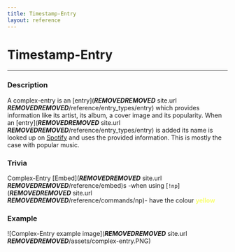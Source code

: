 ```yaml
---
title: Timestamp-Entry
layout: reference
---
```

# Timestamp-Entry
---
### Description
A complex-entry is an [entry](***REMOVED******REMOVED*** site.url ***REMOVED******REMOVED***/reference/entry_types/entry) which provides information like its artist, its album, a cover image and its popularity. When an [entry](***REMOVED******REMOVED*** site.url ***REMOVED******REMOVED***/reference/entry_types/entry) is added its name is looked up on [Spotify](https://www.spotify.com/) and uses the provided information. This is mostly the case with popular music.
### Trivia
Complex-Entry [Embed](***REMOVED******REMOVED*** site.url ***REMOVED******REMOVED***/reference/embed)s -when using [`!np`](***REMOVED******REMOVED*** site.url ***REMOVED******REMOVED***/reference/commands/np)- have the colour **<span style="color:#F9FF6E">yellow</span>**
### Example
![Complex-Entry example image](***REMOVED******REMOVED*** site.url ***REMOVED******REMOVED***/assets/complex-entry.PNG)

